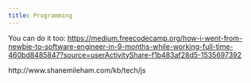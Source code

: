 ```yaml
---
title: Programming
---
```


You can do it too:
https://medium.freecodecamp.org/how-i-went-from-newbie-to-software-engineer-in-9-months-while-working-full-time-460bd8485847?source=userActivityShare-f1b483af28d5-1535697392

<link to tech posts>
http://www.shanemileham.com/kb/tech/js

